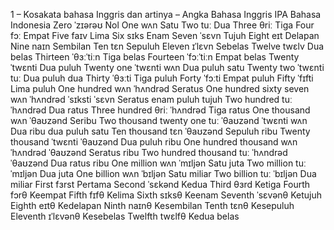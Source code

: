 1 – Kosakata bahasa Inggris dan artinya – Angka 
Bahasa Inggris	            IPA 	            Bahasa Indonesia 
Zero	                    ˈzɪərəʊ	                        Nol
One	                        wʌn	                            Satu
Two	                        tuː	                            Dua
Three	                    θriː	                        Tiga
Four	                    fɔː	                            Empat
Five	                    faɪv	                        Lima
Six	                        sɪks	                        Enam
Seven	                    ˈsɛvn	                        Tujuh
Eight	                    eɪt	                            Delapan
Nine	                    naɪn	                        Sembilan
Ten	                        tɛn	                            Sepuluh
Eleven	                    ɪˈlɛvn	                        Sebelas
Twelve	                    twɛlv	                        Dua belas
Thirteen	                ˈθɜːˈtiːn	                    Tiga belas
Fourteen	                ˈfɔːˈtiːn	                    Empat belas
Twenty	                    ˈtwɛnti	                        Dua puluh
Twenty one	                ˈtwɛnti wʌn	                    Dua puluh satu
Twenty two	                ˈtwɛnti tuː	                    Dua puluh dua
Thirty	                    ˈθɜːti	                        Tiga puluh 
Forty	                    ˈfɔːti	                        Empat puluh
Fifty	                    ˈfɪfti	                        Lima puluh
One hundred	                wʌn ˈhʌndrəd	                Seratus
One hundred sixty seven	    wʌn ˈhʌndrəd ˈsɪksti ˈsɛvn	    Seratus enam puluh tujuh
Two hundred	                tuː ˈhʌndrəd	                Dua ratus
Three hundred	            θriː ˈhʌndrəd	                Tiga ratus
One thousand	            wʌn ˈθaʊzənd	                Seribu
Two thousand twenty one	    tuː ˈθaʊzənd ˈtwɛnti wʌn	    Dua ribu dua puluh satu
Ten thousand	            tɛn ˈθaʊzənd	                Sepuluh ribu
Twenty thousand	            ˈtwɛnti ˈθaʊzənd	            Dua puluh ribu
One hundred thousand	    wʌn ˈhʌndrəd ˈθaʊzənd	        Seratus ribu
Two hundred thousand	    tuː ˈhʌndrəd ˈθaʊzənd	        Dua ratus ribu
One million	                wʌn ˈmɪljən	                    Satu juta
Two million	                tuː ˈmɪljən	                    Dua juta
One billion	                wʌn ˈbɪljən	                    Satu miliar
Two billion	                tuː ˈbɪljən	                    Dua miliar
First	                    fɜrst	                        Pertama
Second	                    ˈsɛkənd	                        Kedua
Third	                    θɜrd	                        Ketiga
Fourth	                    fɔrθ	                        Keempat
Fifth	                    fɪfθ	                        Kelima
Sixth	                    sɪksθ	                        Keenam
Seventh	                    ˈsɛvənθ	                        Ketujuh
Eighth	                    eɪtθ	                        Kedelapan
Ninth	                    naɪnθ	                        Kesembilan
Tenth	                    tɛnθ	                        Kesepuluh
Eleventh	                ɪˈlɛvənθ	                    Kesebelas
Twelfth	                    twɛlfθ	                        Kedua belas
